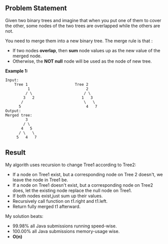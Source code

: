 ## Problem Statement
Given two binary trees and imagine that when you put one of them to cover the other, some nodes of the two trees are overlapped while the others are not.

You need to merge them into a new binary tree. The merge rule is that :
* If two nodes **overlap**, then **sum** node values up as the new value of the merged node. 
* Otherwise, the **NOT null** node will be used as the node of new tree.

**Example 1:**
```
Input: 
	Tree 1                     Tree 2                  
          1                         2                             
         / \                       / \                            
        3   2                     1   3                        
       /                           \   \                      
      5                             4   7                  
Output: 
Merged tree:
	     3
	    / \
	   4   5
	  / \   \ 
	 5   4   7
```

## Result
My algorith uses recursion to change Tree1 according to Tree2:
* If a node on Tree1 exist, but a corresponding node on Tree 2 doesn't, we leave the node in Tree1 be.
* If a node on Tree1 doesn't exist, but a corresponding node on Tree2 does, let the existing node replace the null node on Tree1.
* If both nodes exist,just sum up their values.
* Recursively call function on t1.right and t1.left.
* Return fully merged t1 afterward.

My solution beats:
* 99.98% all Java submissions running speed-wise.
* 100.00% all Java submissions memory-usage wise.
* __O(n)__
